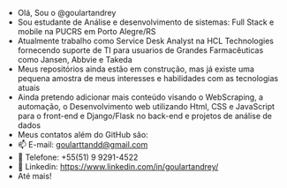 - Olá, Sou o @goulartandrey
- Sou estudante de Análise e desenvolvimento de sistemas: Full Stack e mobile na PUCRS em Porto Alegre/RS
- Atualmente trabalho como Service Desk Analyst na HCL Technologies fornecendo suporte de TI para usuarios de Grandes Farmacêuticas como Jansen, Abbvie e Takeda
- Meus repositórios ainda estão em construção, mas já existe uma pequena amostra de meus interesses e habilidades com as tecnologias atuais
- Ainda pretendo adicionar mais conteúdo visando o WebScraping, a automação, o Desenvolvimento web utilizando Html, CSS e JavaScript para o front-end e Django/Flask no back-end e projetos de análise de dados
- Meus contatos além do GitHub são:
- 📫 E-mail: goularttandd@gmail.com
- 📱  Telefone: +55(51) 9 9291-4522 
- 💼 Linkedin: https://www.linkedin.com/in/goulartandrey/
- Até mais!
